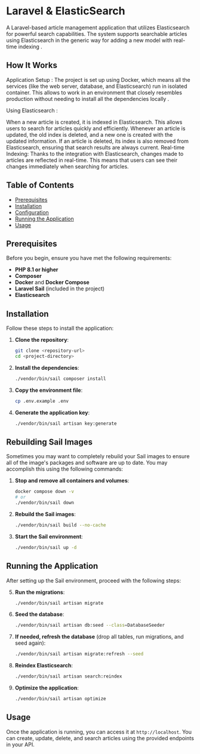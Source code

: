 # Laravel & ElasticSearch

A Laravel-based article management application that utilizes Elasticsearch for powerful search capabilities. The system supports searchable articles using Elasticsearch in the generic way for adding a new model with real-time indexing .

## How It Works

Application Setup : The project is set up using Docker, which means all the services (like the web server, database, and Elasticsearch) run in isolated container. This allows to work in an environment that closely resembles production without needing to install all the dependencies locally .

Using Elasticsearch :

When a new article is created, it is indexed in Elasticsearch. This allows users to search for articles quickly and efficiently.
Whenever an article is updated, the old index is deleted, and a new one is created with the updated information.
If an article is deleted, its index is also removed from Elasticsearch, ensuring that search results are always current.
Real-time Indexing: Thanks to the integration with Elasticsearch, changes made to articles are reflected in real-time. This means that users can see their changes immediately when searching for articles.


## Table of Contents

- [Prerequisites](#prerequisites)
- [Installation](#installation)
- [Configuration](#configuration)
- [Running the Application](#running-the-application)
- [Usage](#usage)

## Prerequisites

Before you begin, ensure you have met the following requirements:

- **PHP 8.1 or higher**
- **Composer**
- **Docker** and **Docker Compose**
- **Laravel Sail** (included in the project)
- **Elasticsearch**
  
## Installation

Follow these steps to install the application:

1. **Clone the repository**:
    ```bash
    git clone <repository-url>
    cd <project-directory>
    ```

2. **Install the dependencies**:
    ```bash
    ./vendor/bin/sail composer install
    ```

3. **Copy the environment file**:
    ```bash
    cp .env.example .env
    ```

4. **Generate the application key**:
    ```bash
    ./vendor/bin/sail artisan key:generate
    ```

## Rebuilding Sail Images

Sometimes you may want to completely rebuild your Sail images to ensure all of the image's packages and software are up to date. You may accomplish this using the following commands:

1. **Stop and remove all containers and volumes**:
    ```bash
    docker compose down -v
    # or
    ./vendor/bin/sail down
    ```

2. **Rebuild the Sail images**:
    ```bash
    ./vendor/bin/sail build --no-cache
    ```

3. **Start the Sail environment**:
    ```bash
    ./vendor/bin/sail up -d
    ```

## Running the Application

After setting up the Sail environment, proceed with the following steps:

5. **Run the migrations**:
    ```bash
    ./vendor/bin/sail artisan migrate
    ```

6. **Seed the database**:
    ```bash
    ./vendor/bin/sail artisan db:seed --class=DatabaseSeeder
    ```

7. **If needed, refresh the database** (drop all tables, run migrations, and seed again):
    ```bash
    ./vendor/bin/sail artisan migrate:refresh --seed
    ```

8. **Reindex Elasticsearch**:
    ```bash
    ./vendor/bin/sail artisan search:reindex
    ```

9. **Optimize the application**:
    ```bash
    ./vendor/bin/sail artisan optimize
    ```

## Usage

Once the application is running, you can access it at `http://localhost`. You can create, update, delete, and search articles using the provided endpoints in your API.